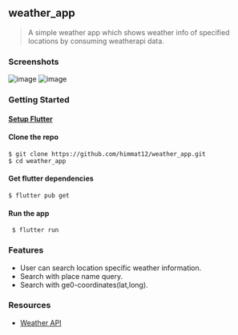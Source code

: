 ## weather_app

> A simple weather app which shows weather info of specified locations by consuming weatherapi data.


### Screenshots
![image](https://user-images.githubusercontent.com/48753714/155760353-186816cc-31ad-417c-8d1c-b511ba78e409.png)
![image](https://user-images.githubusercontent.com/48753714/155760442-0cd59ae7-53d7-452e-bb80-d2a7a0bb8916.png)
### Getting Started
#### [Setup Flutter](https://flutter.dev/docs/get-started/install)

#### Clone the repo 
    $ git clone https://github.com/himmat12/weather_app.git
    $ cd weather_app

#### Get flutter dependencies
    $ flutter pub get
    
#### Run the app
     $ flutter run

### Features

- User can search location specific weather information.
- Search with place name query.
- Search with ge0-coordinates(lat,long).

### Resources
- [Weather API](https://www.weatherapi.com/)
